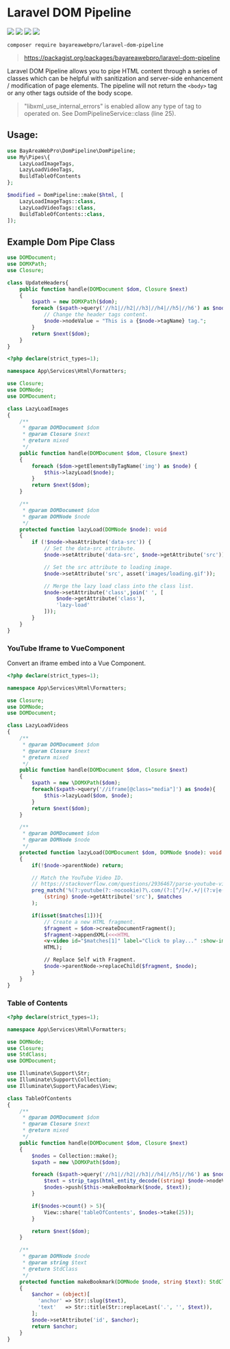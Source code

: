 # Laravel DOM Pipeline


![](https://github.com/bayareawebpro/laravel-dom-pipeline/workflows/ci/badge.svg)
![](https://img.shields.io/packagist/dt/bayareawebpro/laravel-dom-pipeline.svg)
![](https://img.shields.io/github/v/release/bayareawebpro/laravel-dom-pipeline.svg)
![](https://img.shields.io/badge/License-MIT-success.svg)


```shell script
composer require bayareawebpro/laravel-dom-pipeline
```

> https://packagist.org/packages/bayareawebpro/laravel-dom-pipeline

Laravel DOM Pipeline allows you to pipe HTML content through a series of classes 
which can be helpful with sanitization and server-side enhancement / modification of page 
elements. The pipeline will not return the `<body>` tag or any other tags outside of the 
body scope. 

> "libxml_use_internal_errors" is enabled allow any type of tag to operated on. 
See DomPipelineService::class (line 25).

## Usage: 
```php
use BayAreaWebPro\DomPipeline\DomPipeline;
use My\Pipes\{
    LazyLoadImageTags,
    LazyLoadVideoTags,
    BuildTableOfContents
};

$modified = DomPipeline::make($html, [
    LazyLoadImageTags::class,
    LazyLoadVideoTags::class,
    BuildTableOfContents::class,
]);
```

## Example Dom Pipe Class
```php
use DOMDocument;
use DOMXPath;
use Closure;

class UpdateHeaders{
    public function handle(DOMDocument $dom, Closure $next)
    {
        $xpath = new DOMXPath($dom);
        foreach ($xpath->query('//h1|//h2|//h3|//h4|//h5|//h6') as $node) {
            // Change the header tags content.
            $node->nodeValue = "This is a {$node->tagName} tag.";
        }
        return $next($dom);
    }
}
```

```php
<?php declare(strict_types=1);

namespace App\Services\Html\Formatters;

use Closure;
use DOMNode;
use DOMDocument;

class LazyLoadImages
{
    /**
     * @param DOMDocument $dom
     * @param Closure $next
     * @return mixed
     */
    public function handle(DOMDocument $dom, Closure $next)
    {
        foreach ($dom->getElementsByTagName('img') as $node) {
            $this->lazyLoad($node);
        }
        return $next($dom);
    }

    /**
     * @param DOMDocument $dom
     * @param DOMNode $node
     */
    protected function lazyLoad(DOMNode $node): void
    {
        if (!$node->hasAttribute('data-src')) {
            // Set the data-src attribute.
            $node->setAttribute('data-src', $node->getAttribute('src'));

            // Set the src attribute to loading image.
            $node->setAttribute('src', asset('images/loading.gif'));

            // Merge the lazy load class into the class list.
            $node->setAttribute('class',join(' ', [
                $node->getAttribute('class'),
                'lazy-load'
            ]));
        }
    }
}
```

### YouTube Iframe to VueComponent

Convert an iframe embed into a Vue Component.

```php
<?php declare(strict_types=1);

namespace App\Services\Html\Formatters;

use Closure;
use DOMNode;
use DOMDocument;

class LazyLoadVideos
{
    /**
     * @param DOMDocument $dom
     * @param Closure $next
     * @return mixed
     */
    public function handle(DOMDocument $dom, Closure $next)
    {
        $xpath = new \DOMXPath($dom);
        foreach($xpath->query('//iframe[@class="media"]') as $node){
            $this->lazyLoad($dom, $node);
        }
        return $next($dom);
    }

    /**
     * @param DOMDocument $dom
     * @param DOMNode $node
     */
    protected function lazyLoad(DOMDocument $dom, DOMNode $node): void
    {
        if(!$node->parentNode) return;

        // Match the YouTube Video ID.
        // https://stackoverflow.com/questions/2936467/parse-youtube-video-id-using-preg-match
        preg_match('%(?:youtube(?:-nocookie)?\.com/(?:[^/]+/.+/|(?:v|e(?:mbed)?)/|.*[?&]v=)|youtu\.be/)([^"&?/ ]{11})%i',
            (string) $node->getAttribute('src'), $matches
        );

        if(isset($matches[1])){
            // Create a new HTML fragment.
            $fragment = $dom->createDocumentFragment();
            $fragment->appendXML(<<<HTML
            <v-video id="$matches[1]" label="Click to play..." :show-image="true"></v-video>
            HTML);

            // Replace Self with Fragment.
            $node->parentNode->replaceChild($fragment, $node);
        }
    }
}
```


### Table of Contents

```php
<?php declare(strict_types=1);

namespace App\Services\Html\Formatters;

use DOMNode;
use Closure;
use StdClass;
use DOMDocument;

use Illuminate\Support\Str;
use Illuminate\Support\Collection;
use Illuminate\Support\Facades\View;

class TableOfContents
{
    /**
     * @param DOMDocument $dom
     * @param Closure $next
     * @return mixed
     */
    public function handle(DOMDocument $dom, Closure $next)
    {
        $nodes = Collection::make();
        $xpath = new \DOMXPath($dom);

        foreach ($xpath->query('//h1|//h2|//h3|//h4|//h5|//h6') as $node) {
            $text = strip_tags(html_entity_decode((string) $node->nodeValue));
            $nodes->push($this->makeBookmark($node, $text));
        }

        if($nodes->count() > 5){
            View::share('tableOfContents', $nodes->take(25));
        }

        return $next($dom);
    }

    /**
     * @param DOMNode $node
     * @param string $text
     * @return StdClass
     */
    protected function makeBookmark(DOMNode $node, string $text): StdClass
    {
        $anchor = (object)[
          'anchor' => Str::slug($text),
          'text'   => Str::title(Str::replaceLast('.', '', $text)),
        ];
        $node->setAttribute('id', $anchor);
        return $anchor;
    }
}
```
